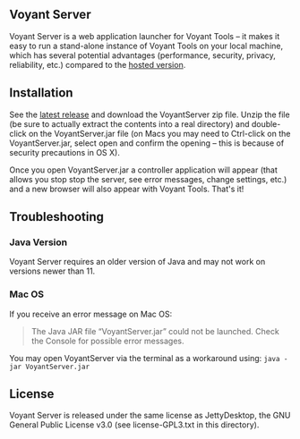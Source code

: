 ## Voyant Server ##

Voyant Server is a web application launcher for Voyant Tools – it makes it easy to run a stand-alone instance of Voyant Tools on your local machine, which has several potential advantages (performance, security, privacy, reliability, etc.) compared to the [hosted version](http://voyant-tools.org).

## Installation ##

See the [latest release](https://github.com/sgsinclair/VoyantServer/releases/latest) and download the VoyantServer zip file. Unzip the file (be sure to actually extract the contents into a real directory) and double-click on the VoyantServer.jar file (on Macs you may need to Ctrl-click on the VoyantServer.jar, select open and confirm the opening – this is because of security precautions in OS X).

Once you open VoyantServer.jar a controller application will appear (that allows you stop stop the server, see error messages, change settings, etc.) and a new browser will also appear with Voyant Tools. That's it!

## Troubleshooting ##

### Java Version ###

Voyant Server requires an older version of Java and may not work on versions newer than 11.

### Mac OS ###

If you receive an error message on Mac OS:
> The Java JAR file “VoyantServer.jar” could not be launched. Check the Console for possible error messages.

You may open VoyantServer via the terminal as a workaround using: `java -jar VoyantServer.jar`


## License ##
Voyant Server is released under the same license as JettyDesktop, the GNU General Public License v3.0 (see license-GPL3.txt in this directory).
